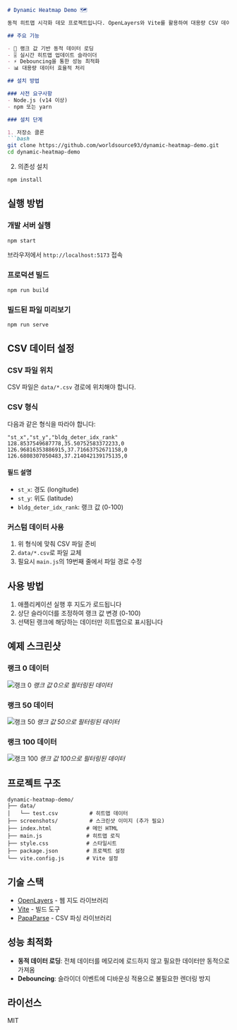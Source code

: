 ```markdown
# Dynamic Heatmap Demo 🗺️

동적 히트맵 시각화 데모 프로젝트입니다. OpenLayers와 Vite를 활용하여 대용량 CSV 데이터를 효율적으로 처리하고 시각화합니다.

## 주요 기능

- 🚀 랭크 값 기반 동적 데이터 로딩
- 🎚️ 실시간 히트맵 업데이트 슬라이더
- ⚡ Debouncing을 통한 성능 최적화
- 📊 대용량 데이터 효율적 처리

## 설치 방법

### 사전 요구사항
- Node.js (v14 이상)
- npm 또는 yarn

### 설치 단계

1. 저장소 클론
```bash
git clone https://github.com/worldsource93/dynamic-heatmap-demo.git
cd dynamic-heatmap-demo
```

2. 의존성 설치
```bash
npm install
```

## 실행 방법

### 개발 서버 실행
```bash
npm start
```
브라우저에서 `http://localhost:5173` 접속

### 프로덕션 빌드
```bash
npm run build
```

### 빌드된 파일 미리보기
```bash
npm run serve
```

## CSV 데이터 설정

### CSV 파일 위치
CSV 파일은 `data/*.csv` 경로에 위치해야 합니다.

### CSV 형식
다음과 같은 형식을 따라야 합니다:

```csv
"st_x","st_y","bldg_deter_idx_rank"
128.8537549687778,35.50752583372233,0
126.96816353886915,37.71663752671158,0
126.6808307050483,37.214042139175135,0
```

#### 필드 설명
- `st_x`: 경도 (longitude)
- `st_y`: 위도 (latitude)  
- `bldg_deter_idx_rank`: 랭크 값 (0-100)

### 커스텀 데이터 사용
1. 위 형식에 맞춰 CSV 파일 준비
2. `data/*.csv`로 파일 교체
3. 필요시 `main.js`의 19번째 줄에서 파일 경로 수정

## 사용 방법

1. 애플리케이션 실행 후 지도가 로드됩니다
2. 상단 슬라이더를 조정하여 랭크 값 변경 (0-100)
3. 선택된 랭크에 해당하는 데이터만 히트맵으로 표시됩니다

## 예제 스크린샷

### 랭크 0 데이터
![랭크 0](screenshots/rank-0.png)
*랭크 값 0으로 필터링된 데이터*

### 랭크 50 데이터
![랭크 50](screenshots/rank-50.png)
*랭크 값 50으로 필터링된 데이터*

### 랭크 100 데이터
![랭크 100](screenshots/rank-100.png)
*랭크 값 100으로 필터링된 데이터*

## 프로젝트 구조

```
dynamic-heatmap-demo/
├── data/
│   └── test.csv          # 히트맵 데이터
├── screenshots/          # 스크린샷 이미지 (추가 필요)
├── index.html           # 메인 HTML
├── main.js              # 히트맵 로직
├── style.css            # 스타일시트
├── package.json         # 프로젝트 설정
└── vite.config.js       # Vite 설정
```

## 기술 스택

- [OpenLayers](https://openlayers.org/) - 웹 지도 라이브러리
- [Vite](https://vitejs.dev/) - 빌드 도구
- [PapaParse](https://www.papaparse.com/) - CSV 파싱 라이브러리

## 성능 최적화

- **동적 데이터 로딩**: 전체 데이터를 메모리에 로드하지 않고 필요한 데이터만 동적으로 가져옴
- **Debouncing**: 슬라이더 이벤트에 디바운싱 적용으로 불필요한 렌더링 방지

## 라이선스

MIT